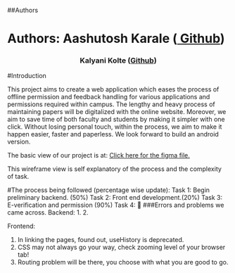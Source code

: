 

##Authors
<h1 align="center># Permissy</h1>
<h3 align="center">Authors: Aashutosh Karale (<a href= "https://github.com/Aashutosh-922"> Github</a>)</h3>
<h3 align="center"><p>Kalyani Kolte (<a href= "https://github.com/krsnoki">Github</a>)</h3></p>

#Introduction

This project aims to create a web application which eases the process of offline permission and feedback handling for various applications and permissions required within campus.
The lengthy and heavy process of maintaining papers will be digitalized with the online website. Moreover, we aim to save time of both faculty and students by making it simpler with one click.
Without losing personal touch, within the process, we aim to make it happen easier, faster and paperless.
We look forward to build an android version.

The basic view of our project is at:
<a href= "https://www.figma.com/file/PaSJWtnDglAX7y4FoaIWuw/Mega-project?type=whiteboard&node-id=0-1&t=uuu1XjQZL1lBsgqo-0"> Click here for the figma file.</a>

This wireframe view is self explanatory of the process and the complexity of task.

#The process being followed (percentage wise update):
Task 1: Begin preliminary backend. (50%)
Task 2: Front end development.(20%)
Task 3: E-verification and permission (90%)
Task 4: 
💬
###Errors and problems we came across.
Backend:
1. 
2. 

Frontend: 
1. In linking the pages, found out, useHistory is deprecated.
2. CSS may not always go your way, check zooming level of your browser tab!
3. Routing problem will be there, you choose with what you are good to  go.

